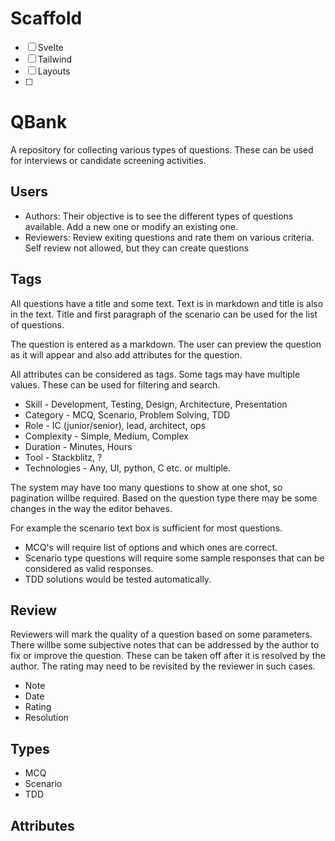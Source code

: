 # Scaffold

- [ ] Svelte
- [ ] Tailwind
- [ ] Layouts
- [ ]

# QBank

A repository for collecting various types of questions. These can be used for interviews or candidate screening activities.

## Users

- Authors: Their objective is to see the different types of questions available. Add a new one or modify an existing one.
- Reviewers: Review exiting questions and rate them on various criteria. Self review not allowed, but they can create questions

## Tags

All questions have a title and some text. Text is in markdown and title is also in the text. Title and first paragraph of the scenario can be used for the list of questions.

The question is entered as a markdown. The user can preview the question as it will appear and also add attributes for the question.

All attributes can be considered as tags. Some tags may have multiple values. These can be used for filtering and search.

- Skill - Development, Testing, Design, Architecture, Presentation
- Category - MCQ, Scenario, Problem Solving, TDD
- Role - IC (junior/senior), lead, architect, ops
- Complexity - Simple, Medium, Complex
- Duration - Minutes, Hours
- Tool - Stackblitz, ?
- Technologies - Any, UI, python, C etc. or multiple.

The system may have too many questions to show at one shot, so pagination willbe required. Based on the question type there may be some changes in the way the editor behaves.

For example the scenario text box is sufficient for most questions.

- MCQ's will require list of options and which ones are correct.
- Scenario type questions will require some sample responses that can be considered as valid responses.
- TDD solutions would be tested automatically.

## Review

Reviewers will mark the quality of a question based on some parameters. There willbe some subjective notes that can be addressed by the author to fix or improve the question. These can be taken off after it is resolved by the author. The rating may need to be revisited by the reviewer in such cases.

- Note
- Date
- Rating
- Resolution

## Types

- MCQ
- Scenario
- TDD

## Attributes
